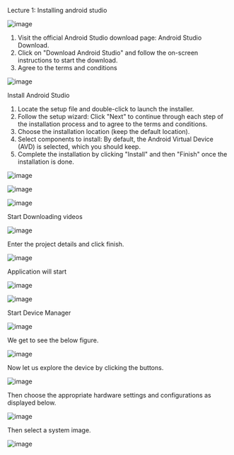 Lecture 1:
Installing android studio 

![image](https://github.com/jayshah17/Secure-System-Engineering-/assets/76842630/5c17f84b-8f18-43fa-8c1e-0e52b281566a)

1. Visit the official Android Studio download page: Android Studio Download. 
2. Click on "Download Android Studio" and follow the on-screen instructions to start 
the download. 
3. Agree to the terms and conditions

![image](https://github.com/jayshah17/Secure-System-Engineering-/assets/76842630/5a34263b-8aa2-470c-921e-77ee5e613c30)

Install Android Studio 
1. Locate the setup file and double-click to launch the installer. 
2. Follow the setup wizard: Click "Next" to continue through each step of the 
installation process and to agree to the terms and conditions. 
3. Choose the installation location (keep the default location). 
4. Select components to install: By default, the Android Virtual Device (AVD) is 
selected, which you should keep. 
5. Complete the installation by clicking "Install" and then "Finish" once the installation 
is done. 

![image](https://github.com/jayshah17/Secure-System-Engineering-/assets/76842630/840e03dd-b67a-4437-82d9-1e1e1fb6a808)

![image](https://github.com/jayshah17/Secure-System-Engineering-/assets/76842630/f3244050-cf3b-471c-b52c-bc3c7df9e9fc)

![image](https://github.com/jayshah17/Secure-System-Engineering-/assets/76842630/61e5526f-a831-4093-bb76-202ca0f99bb1)

Start Downloading videos 

![image](https://github.com/jayshah17/Secure-System-Engineering-/assets/76842630/c58f0d0d-b547-4995-9ae4-57e1731efd15)

Enter the project details and click finish. 

![image](https://github.com/jayshah17/Secure-System-Engineering-/assets/76842630/77e21780-5b63-4b00-8689-96039e19b6df)

Application will start

![image](https://github.com/jayshah17/Secure-System-Engineering-/assets/76842630/471e08c6-38f7-4cd6-a796-7d47b8df99fa)

![image](https://github.com/jayshah17/Secure-System-Engineering-/assets/76842630/8d974ba5-04fa-45db-9f10-b015d3facd10)

Start Device Manager

![image](https://github.com/jayshah17/Secure-System-Engineering-/assets/76842630/4d6e5718-5a4a-438d-b79c-a41005792511)

We get to see the below figure. 

![image](https://github.com/jayshah17/Secure-System-Engineering-/assets/76842630/ee8827ad-b7e3-4baa-8336-b0aae28ed4f0)

Now let us explore the device by clicking the buttons. 

![image](https://github.com/jayshah17/Secure-System-Engineering-/assets/76842630/d515de0a-bb39-47a5-bb8b-adfa8079a18e)

Then choose the appropriate hardware settings and configurations as displayed below. 

![image](https://github.com/jayshah17/Secure-System-Engineering-/assets/76842630/6c9b946d-88e4-41cb-9fe9-25a20c662e85)

Then select a system image. 

![image](https://github.com/jayshah17/Secure-System-Engineering-/assets/76842630/3b3d5338-c05b-4131-a555-e2de241c7fa5)
